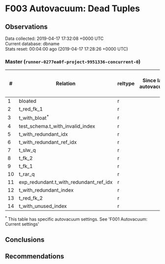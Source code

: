 # F003 Autovacuum: Dead Tuples #

## Observations ##
Data collected: 2019-04-17 17:32:08 +0000 UTC  
Current database: dbname  
Stats reset: 00:04:00 ago (2019-04-17 17:28:26 +0000 UTC)  
### Master (`runner-0277ea0f-project-9951336-concurrent-0`) ###
  
  
\#|  Relation | reltype | Since last autovacuum | Since last vacuum | Autovacuum Count | Vacuum Count | n_tup_ins | n_tup_upd | n_tup_del | pg_class.reltuples | n_live_tup | n_dead_tup | &#9660;Dead Tuples Ratio, %
---|-------|------|-----------------------|-------------------|----------|---------|-----------|-----------|-----------|--------------------|------------|------------|-----------
1 |bloated |r |<no value> |00:01:24.237183 |0 |2 |100000 |0 |50000 |50000 |50000 |0 | 0 
2 |t_red_fk_1 |r |<no value> |00:01:24.223232 |0 |2 |1000001 |0 |0 |1000001 |1000001 |0 | 0 
3 |t_with_bloat<sup>*</sup> |r |<no value> |00:01:23.599647 |0 |2 |1000000 |1000000 |0 |1000000 |1000000 |0 | 0 
4 |test_schema.t_with_invalid_index |r |<no value> |00:01:24.409494 |0 |2 |1000000 |0 |0 |1000000 |1000000 |0 | 0 
5 |t_with_redundant_idx |r |<no value> |00:01:22.706778 |0 |2 |1000000 |0 |0 |1000000 |1000000 |0 | 0 
6 |t_with_redundant_ref_idx |r |<no value> |00:01:22.63552 |0 |2 |1000000 |0 |0 |1000000 |1000000 |0 | 0 
7 |t_slw_q |r |<no value> |00:01:24.098599 |0 |2 |10000001 |0 |0 |10000048 |10000048 |0 | 0 
8 |t_fk_2 |r |<no value> |00:01:24.300767 |0 |2 |1000000 |0 |0 |1000000 |1000000 |0 | 0 
9 |t_fk_1 |r |<no value> |00:01:24.354226 |0 |2 |1000001 |0 |0 |1000001 |1000001 |0 | 0 
10 |t_rar_q |r |<no value> |00:01:22.901365 |0 |2 |1000000 |744805 |0 |1000000 |1000000 |0 | 0 
11 |exp_redundant.t_with_redundant_ref_idx |r |<no value> |00:01:24.471611 |0 |2 |1000000 |0 |0 |1000000 |1000000 |0 | 0 
12 |t_with_redundant_index |r |<no value> |00:01:22.762069 |0 |2 |1000000 |0 |0 |1000000 |1000000 |0 | 0 
13 |t_red_fk_2 |r |<no value> |00:01:24.168725 |0 |2 |1000000 |0 |0 |1000000 |1000000 |0 | 0 
14 |t_with_unused_index |r |<no value> |00:01:22.817039 |0 |2 |1000000 |0 |0 |1000000 |1000000 |0 | 0 

<sup>*</sup> This table has specific autovacuum settings. See 'F001 Autovacuum: Current settings'


## Conclusions ##


## Recommendations ##

